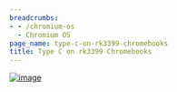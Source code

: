 ```yaml
---
breadcrumbs:
- - /chromium-os
  - Chromium OS
page_name: type-c-on-rk3399-chromebooks
title: Type C on rk3399 Chromebooks
---
```


[<img alt="image"
src="/chromium-os/type-c-on-rk3399-chromebooks/Type%20C%20on%20a%20Chromebook.png">](/chromium-os/type-c-on-rk3399-chromebooks/Type%20C%20on%20a%20Chromebook.png)